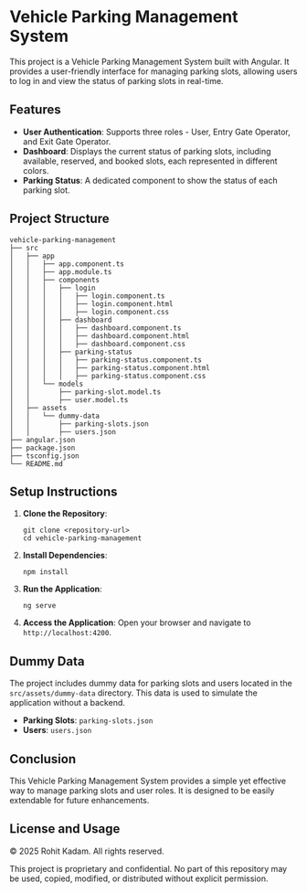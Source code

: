 # Vehicle Parking Management System

This project is a Vehicle Parking Management System built with Angular. It provides a user-friendly interface for managing parking slots, allowing users to log in and view the status of parking slots in real-time.

## Features

- **User Authentication**: Supports three roles - User, Entry Gate Operator, and Exit Gate Operator.
- **Dashboard**: Displays the current status of parking slots, including available, reserved, and booked slots, each represented in different colors.
- **Parking Status**: A dedicated component to show the status of each parking slot.

## Project Structure

```
vehicle-parking-management
├── src
│   ├── app
│   │   ├── app.component.ts
│   │   ├── app.module.ts
│   │   ├── components
│   │   │   ├── login
│   │   │   │   ├── login.component.ts
│   │   │   │   ├── login.component.html
│   │   │   │   ├── login.component.css
│   │   │   ├── dashboard
│   │   │   │   ├── dashboard.component.ts
│   │   │   │   ├── dashboard.component.html
│   │   │   │   ├── dashboard.component.css
│   │   │   ├── parking-status
│   │   │   │   ├── parking-status.component.ts
│   │   │   │   ├── parking-status.component.html
│   │   │   │   ├── parking-status.component.css
│   │   └── models
│   │       ├── parking-slot.model.ts
│   │       ├── user.model.ts
│   ├── assets
│   │   └── dummy-data
│   │       ├── parking-slots.json
│   │       ├── users.json
├── angular.json
├── package.json
├── tsconfig.json
└── README.md
```

## Setup Instructions

1. **Clone the Repository**:
   ```
   git clone <repository-url>
   cd vehicle-parking-management
   ```

2. **Install Dependencies**:
   ```
   npm install
   ```

3. **Run the Application**:
   ```
   ng serve
   ```

4. **Access the Application**:
   Open your browser and navigate to `http://localhost:4200`.

## Dummy Data

The project includes dummy data for parking slots and users located in the `src/assets/dummy-data` directory. This data is used to simulate the application without a backend.

- **Parking Slots**: `parking-slots.json`
- **Users**: `users.json`

## Conclusion

This Vehicle Parking Management System provides a simple yet effective way to manage parking slots and user roles. It is designed to be easily extendable for future enhancements.

## License and Usage

© 2025 Rohit Kadam. All rights reserved.

This project is proprietary and confidential. No part of this repository may be used, copied, modified, or distributed without explicit permission.
